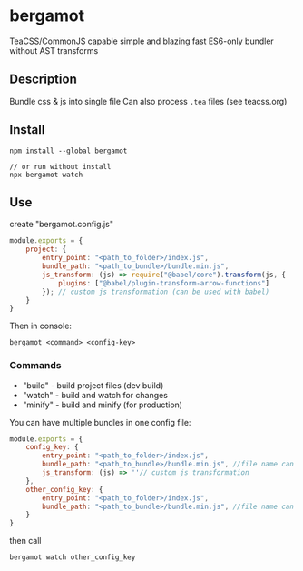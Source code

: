 # bergamot
TeaCSS/CommonJS capable simple and blazing fast ES6-only bundler without AST transforms
## Description
Bundle css & js into single file
Can also process `.tea` files (see teacss.org)

## Install
```
npm install --global bergamot 

// or run without install
npx bergamot watch
```

## Use
create "bergamot.config.js"
```javascript
module.exports = {
    project: {
        entry_point: "<path_to_folder>/index.js",
        bundle_path: "<path_to_bundle>/bundle.min.js",
        js_transform: (js) => require("@babel/core").transform(js, {
            plugins: ["@babel/plugin-transform-arrow-functions"]
        }); // custom js transformation (can be used with babel) 
    }
}
```

Then in console:
```
bergamot <command> <config-key>
```

### Commands
- "build"  - build project files (dev build)
- "watch"  - build and watch for changes
- "minify" - build and minify (for production)

You can have multiple bundles in one config file:
```javascript
module.exports = {
    config_key: {
        entry_point: "<path_to_folder>/index.js",
        bundle_path: "<path_to_bundle>/bundle.min.js", //file name can be changed
        js_transform: (js) => ''// custom js transformation 
    },
    other_config_key: {
        entry_point: "<path_to_folder>/index.js",
        bundle_path: "<path_to_bundle>/bundle.min.js", //file name can be changed
    }
}
```
then call
```
bergamot watch other_config_key
```